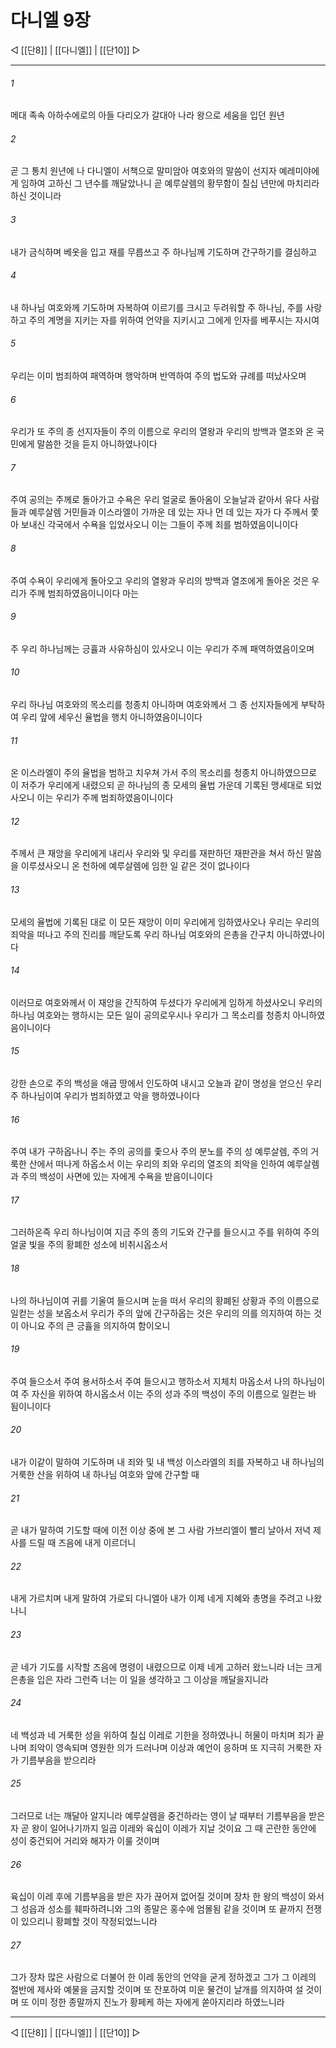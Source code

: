 ﻿# 다니엘 9장

◁ [[단8]] | [[다니엘]] | [[단10]] ▷
***

###### 1
메대 족속 아하수에로의 아들 다리오가 갈대아 나라 왕으로 세움을 입던 원년

###### 2
곧 그 통치 원년에 나 다니엘이 서책으로 말미암아 여호와의 말씀이 선지자 예레미야에게 임하여 고하신 그 년수를 깨달았나니 곧 예루살렘의 황무함이 칠십 년만에 마치리라 하신 것이니라

###### 3
내가 금식하며 베옷을 입고 재를 무릅쓰고 주 하나님께 기도하며 간구하기를 결심하고

###### 4
내 하나님 여호와께 기도하며 자복하여 이르기를 크시고 두려워할 주 하나님, 주를 사랑하고 주의 계명을 지키는 자를 위하여 언약을 지키시고 그에게 인자를 베푸시는 자시여

###### 5
우리는 이미 범죄하여 패역하며 행악하며 반역하여 주의 법도와 규례를 떠났사오며

###### 6
우리가 또 주의 종 선지자들이 주의 이름으로 우리의 열왕과 우리의 방백과 열조와 온 국민에게 말씀한 것을 듣지 아니하였나이다

###### 7
주여 공의는 주께로 돌아가고 수욕은 우리 얼굴로 돌아옴이 오늘날과 같아서 유다 사람들과 예루살렘 거민들과 이스라엘이 가까운 데 있는 자나 먼 데 있는 자가 다 주께서 쫓아 보내신 각국에서 수욕을 입었사오니 이는 그들이 주께 죄를 범하였음이니이다

###### 8
주여 수욕이 우리에게 돌아오고 우리의 열왕과 우리의 방백과 열조에게 돌아온 것은 우리가 주께 범죄하였음이니이다 마는

###### 9
주 우리 하나님께는 긍휼과 사유하심이 있사오니 이는 우리가 주께 패역하였음이오며

###### 10
우리 하나님 여호와의 목소리를 청종치 아니하며 여호와께서 그 종 선지자들에게 부탁하여 우리 앞에 세우신 율법을 행치 아니하였음이니이다

###### 11
온 이스라엘이 주의 율법을 범하고 치우쳐 가서 주의 목소리를 청종치 아니하였으므로 이 저주가 우리에게 내렸으되 곧 하나님의 종 모세의 율법 가운데 기록된 맹세대로 되었사오니 이는 우리가 주께 범죄하였음이니이다

###### 12
주께서 큰 재앙을 우리에게 내리사 우리와 및 우리를 재판하던 재판관을 쳐서 하신 말씀을 이루셨사오니 온 천하에 예루살렘에 임한 일 같은 것이 없나이다

###### 13
모세의 율법에 기록된 대로 이 모든 재앙이 이미 우리에게 임하였사오나 우리는 우리의 죄악을 떠나고 주의 진리를 깨닫도록 우리 하나님 여호와의 은총을 간구치 아니하였나이다

###### 14
이러므로 여호와께서 이 재앙을 간직하여 두셨다가 우리에게 임하게 하셨사오니 우리의 하나님 여호와는 행하시는 모든 일이 공의로우시나 우리가 그 목소리를 청종치 아니하였음이니이다

###### 15
강한 손으로 주의 백성을 애굽 땅에서 인도하여 내시고 오늘과 같이 명성을 얻으신 우리 주 하나님이여 우리가 범죄하였고 악을 행하였나이다

###### 16
주여 내가 구하옵나니 주는 주의 공의를 좇으사 주의 분노를 주의 성 예루살렘, 주의 거룩한 산에서 떠나게 하옵소서 이는 우리의 죄와 우리의 열조의 죄악을 인하여 예루살렘과 주의 백성이 사면에 있는 자에게 수욕을 받음이니이다

###### 17
그러하온즉 우리 하나님이여 지금 주의 종의 기도와 간구를 들으시고 주를 위하여 주의 얼굴 빛을 주의 황폐한 성소에 비취시옵소서

###### 18
나의 하나님이여 귀를 기울여 들으시며 눈을 떠서 우리의 황폐된 상황과 주의 이름으로 일컫는 성을 보옵소서 우리가 주의 앞에 간구하옵는 것은 우리의 의를 의지하여 하는 것이 아니요 주의 큰 긍휼을 의지하여 함이오니

###### 19
주여 들으소서 주여 용서하소서 주여 들으시고 행하소서 지체치 마옵소서 나의 하나님이여 주 자신을 위하여 하시옵소서 이는 주의 성과 주의 백성이 주의 이름으로 일컫는 바 됨이니이다

###### 20
내가 이같이 말하여 기도하며 내 죄와 및 내 백성 이스라엘의 죄를 자복하고 내 하나님의 거룩한 산을 위하여 내 하나님 여호와 앞에 간구할 때

###### 21
곧 내가 말하여 기도할 때에 이전 이상 중에 본 그 사람 가브리엘이 빨리 날아서 저녁 제사를 드릴 때 즈음에 내게 이르더니

###### 22
내게 가르치며 내게 말하여 가로되 다니엘아 내가 이제 네게 지혜와 총명을 주려고 나왔나니

###### 23
곧 네가 기도를 시작할 즈음에 명령이 내렸으므로 이제 네게 고하러 왔느니라 너는 크게 은총을 입은 자라 그런즉 너는 이 일을 생각하고 그 이상을 깨달을지니라

###### 24
네 백성과 네 거룩한 성을 위하여 칠십 이레로 기한을 정하였나니 허물이 마치며 죄가 끝나며 죄악이 영속되며 영원한 의가 드러나며 이상과 예언이 응하며 또 지극히 거룩한 자가 기름부음을 받으리라

###### 25
그러므로 너는 깨달아 알지니라 예루살렘을 중건하라는 영이 날 때부터 기름부음을 받은 자 곧 왕이 일어나기까지 일곱 이레와 육십이 이레가 지날 것이요 그 때 곤란한 동안에 성이 중건되어 거리와 해자가 이룰 것이며

###### 26
육십이 이레 후에 기름부음을 받은 자가 끊어져 없어질 것이며 장차 한 왕의 백성이 와서 그 성읍과 성소를 훼파하려니와 그의 종말은 홍수에 엄몰됨 같을 것이며 또 끝까지 전쟁이 있으리니 황폐할 것이 작정되었느니라

###### 27
그가 장차 많은 사람으로 더불어 한 이레 동안의 언약을 굳게 정하겠고 그가 그 이레의 절반에 제사와 예물을 금지할 것이며 또 잔포하여 미운 물건이 날개를 의지하여 설 것이며 또 이미 정한 종말까지 진노가 황페케 하는 자에게 쏟아지리라 하였느니라

***
◁ [[단8]] | [[다니엘]] | [[단10]] ▷
